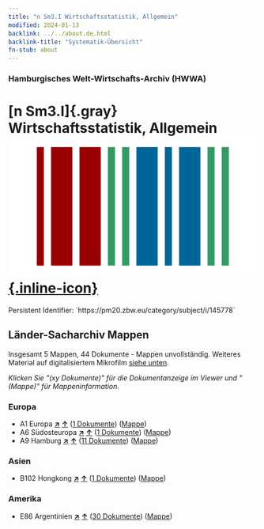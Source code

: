 ```yaml
---
title: "n Sm3.I Wirtschaftsstatistik, Allgemein"
modified: 2024-01-13
backlink: ../../about.de.html
backlink-title: "Systematik-Übersicht"
fn-stub: about
---
```


### Hamburgisches Welt-Wirtschafts-Archiv (HWWA)

# [n Sm3.I]{.gray}&#8201; Wirtschaftsstatistik, Allgemein &#160; [![Wikidata](/images/Wikidata-logo.svg "Wikidata"){.inline-icon}](http://www.wikidata.org/entity/Q104700350)

<div class="hint">Persistent Identifier: `https://pm20.zbw.eu/category/subject/i/145778`</div>







## Länder-Sacharchiv Mappen






Insgesamt 5 Mappen, 44 Dokumente - Mappen unvollständig. Weiteres Material auf digitalisiertem Mikrofilm [siehe unten](#filmsections).

_Klicken Sie "(xy Dokumente)" für die Dokumentanzeige im Viewer und "(Mappe)" für Mappeninformation._




### Europa

- A1 Europa [**&nearr;**](../../../geo/i/140892/about.de.html "Europa (alle Mappen)") [**&uarr;**](../../../geo/about.de.html#A1 "Ländersystematik") (<a href="https://pm20.zbw.eu/iiifview/folder/sh/140892,145778" title="über: Europa : Wirtschaftsstatistik, Allgemein" target="_blank">1 Dokumente</a>) ([Mappe](../../../../folder/sh/1408xx/140892/1457xx/145778/about.de.html))
- A6 Südosteuropa [**&nearr;**](../../../geo/i/140900/about.de.html "Südosteuropa (alle Mappen)") [**&uarr;**](../../../geo/about.de.html#A6 "Ländersystematik") (<a href="https://pm20.zbw.eu/iiifview/folder/sh/140900,145778" title="über: Südosteuropa : Wirtschaftsstatistik, Allgemein" target="_blank">1 Dokumente</a>) ([Mappe](../../../../folder/sh/1409xx/140900/1457xx/145778/about.de.html))
- A9 Hamburg [**&nearr;**](../../../geo/i/140905/about.de.html "Hamburg (alle Mappen)") [**&uarr;**](../../../geo/about.de.html#A9 "Ländersystematik") (<a href="https://pm20.zbw.eu/iiifview/folder/sh/140905,145778" title="über: Hamburg : Wirtschaftsstatistik, Allgemein" target="_blank">11 Dokumente</a>) ([Mappe](../../../../folder/sh/1409xx/140905/1457xx/145778/about.de.html))

### Asien

- B102 Hongkong [**&nearr;**](../../../geo/i/141268/about.de.html "Hongkong (alle Mappen)") [**&uarr;**](../../../geo/about.de.html#B102 "Ländersystematik") (<a href="https://pm20.zbw.eu/iiifview/folder/sh/141268,145778" title="über: Hongkong : Wirtschaftsstatistik, Allgemein" target="_blank">1 Dokumente</a>) ([Mappe](../../../../folder/sh/1412xx/141268/1457xx/145778/about.de.html))

### Amerika

- E86 Argentinien [**&nearr;**](../../../geo/i/141692/about.de.html "Argentinien (alle Mappen)") [**&uarr;**](../../../geo/about.de.html#E86 "Ländersystematik") (<a href="https://pm20.zbw.eu/iiifview/folder/sh/141692,145778" title="über: Argentinien : Wirtschaftsstatistik, Allgemein" target="_blank">30 Dokumente</a>) ([Mappe](../../../../folder/sh/1416xx/141692/1457xx/145778/about.de.html))



<a id="filmsections" />














